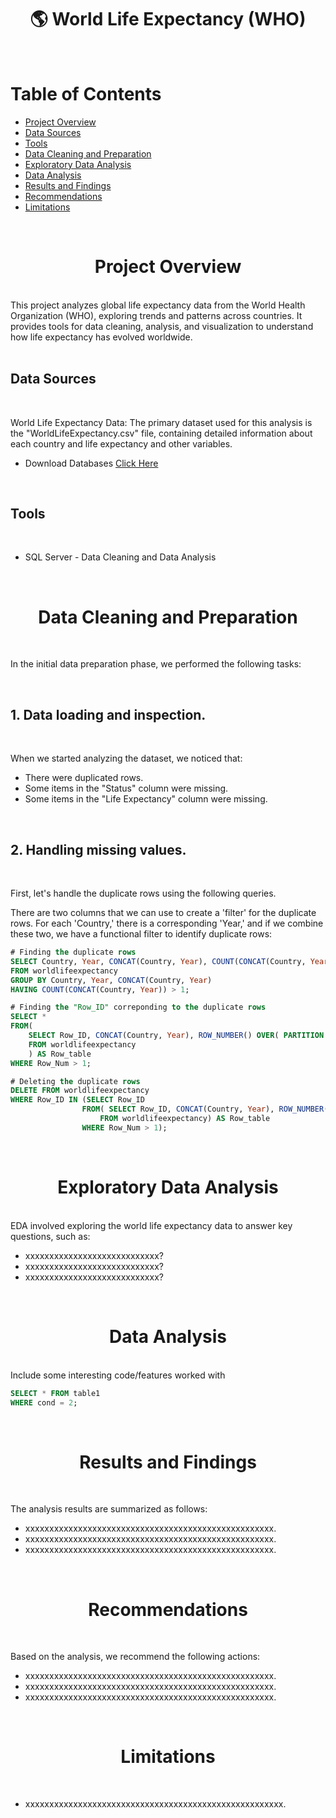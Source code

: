 <h1 align="center">🌎 World Life Expectancy (WHO)</h1>
</br>


# Table of Contents

- [Project Overview](#project-overview)
- [Data Sources](#data-sources)
- [Tools](#tools)
- [Data Cleaning and Preparation](#data-cleaning-and-preparation)
- [Exploratory Data Analysis](#exploratory-data-analysis)
- [Data Analysis](#data-analysis)
- [Results and Findings](#results-and-findings)
- [Recommendations](#recommendations)
- [Limitations](#limitations)
</br>

<h1 align="center">Project Overview</h1>

</br>
This project analyzes global life expectancy data from the World Health Organization (WHO), exploring trends and patterns across countries. It provides tools for data cleaning, analysis, and visualization to understand how life expectancy has evolved worldwide.
</br>
</br>

## Data Sources

</br>

World Life Expectancy Data: The primary dataset used for this analysis is the "WorldLifeExpectancy.csv" file, containing detailed information about each country and life expectancy and other variables.
- Download Databases [Click Here](https://www.who.int/data/gho/data/indicators)
  
</br>

## Tools

</br>

- SQL Server - Data Cleaning and Data Analysis
  
</br>

<h1 align="center">Data Cleaning and Preparation</h1>

</br>

In the initial data preparation phase, we performed the following tasks:

</br>

## 1. Data loading and inspection.

</br>

When we started analyzing the dataset, we noticed that:

- There were duplicated rows.
- Some items in the "Status" column were missing.
- Some items in the "Life Expectancy" column were missing.

</br>

## 2. Handling missing values.

</br>

First, let's handle the duplicate rows using the following queries.

There are two columns that we can use to create a 'filter' for the duplicate rows. For each 'Country,' there is a corresponding 'Year,' and if we combine these two, we have a functional filter to identify duplicate rows:

```sql
# Finding the duplicate rows
SELECT Country, Year, CONCAT(Country, Year), COUNT(CONCAT(Country, Year))
FROM worldlifeexpectancy
GROUP BY Country, Year, CONCAT(Country, Year)
HAVING COUNT(CONCAT(Country, Year)) > 1;

# Finding the "Row_ID" correponding to the duplicate rows
SELECT *
FROM(
    SELECT Row_ID, CONCAT(Country, Year), ROW_NUMBER() OVER( PARTITION BY CONCAT(Country, Year) ORDER BY CONCAT(Country, Year)) AS Row_Num
    FROM worldlifeexpectancy
    ) AS Row_table
WHERE Row_Num > 1;

# Deleting the duplicate rows
DELETE FROM worldlifeexpectancy
WHERE Row_ID IN (SELECT Row_ID
                FROM( SELECT Row_ID, CONCAT(Country, Year), ROW_NUMBER() OVER( PARTITION BY CONCAT(Country, Year) ORDER BY CONCAT(Country, Year)) AS Row_Num
                    FROM worldlifeexpectancy) AS Row_table
                WHERE Row_Num > 1);
```


</br>

<h1 align="center">Exploratory Data Analysis</h1>

</br>
EDA involved exploring the world life expectancy data to answer key questions, such as:

- xxxxxxxxxxxxxxxxxxxxxxxxxxxx?
- xxxxxxxxxxxxxxxxxxxxxxxxxxxx?
- xxxxxxxxxxxxxxxxxxxxxxxxxxxx?
</br>

<h1 align="center">Data Analysis</h1>

</br>
Include some interesting code/features worked with

```sql
SELECT * FROM table1
WHERE cond = 2;
```
</br>

<h1 align="center">Results and Findings</h1>

</br>

The analysis results are summarized as follows:
- xxxxxxxxxxxxxxxxxxxxxxxxxxxxxxxxxxxxxxxxxxxxxxxxxxxx.
- xxxxxxxxxxxxxxxxxxxxxxxxxxxxxxxxxxxxxxxxxxxxxxxxxxxx.
- xxxxxxxxxxxxxxxxxxxxxxxxxxxxxxxxxxxxxxxxxxxxxxxxxxxx.

</br>

<h1 align="center">Recommendations</h1>

</br>

Based on the analysis, we recommend the following actions:
- xxxxxxxxxxxxxxxxxxxxxxxxxxxxxxxxxxxxxxxxxxxxxxxxxxxx.
- xxxxxxxxxxxxxxxxxxxxxxxxxxxxxxxxxxxxxxxxxxxxxxxxxxxx.
- xxxxxxxxxxxxxxxxxxxxxxxxxxxxxxxxxxxxxxxxxxxxxxxxxxxx.
  
</br>

<h1 align="center">Limitations</h1>

</br>

- xxxxxxxxxxxxxxxxxxxxxxxxxxxxxxxxxxxxxxxxxxxxxxxxxxxxxx.



